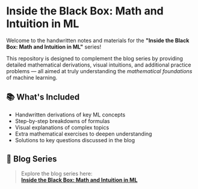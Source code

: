 # Inside the Black Box: Math and Intuition in ML

Welcome to the handwritten notes and materials for the **"Inside the Black Box: Math and Intuition in ML"** series!

This repository is designed to complement the blog series by providing detailed mathematical derivations, visual intuitions, and additional practice problems — all aimed at truly understanding the *mathematical foundations* of machine learning.

## 📚 What's Included

- Handwritten derivations of key ML concepts  
- Step-by-step breakdowns of formulas  
- Visual explanations of complex topics  
- Extra mathematical exercises to deepen understanding  
- Solutions to key questions discussed in the blog

## 📖 Blog Series

> Explore the blog series here:  
> [**Inside the Black Box: Math and Intuition in ML**](https://medium.com/@sparshsaxena3649/list/inside-the-black-box-math-and-intuition-in-ml-2bb83b76116d)  

